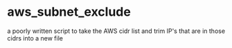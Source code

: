 # aws_subnet_exclude
a poorly written script to take the AWS cidr list and trim IP's that are in those cidrs into a new file
